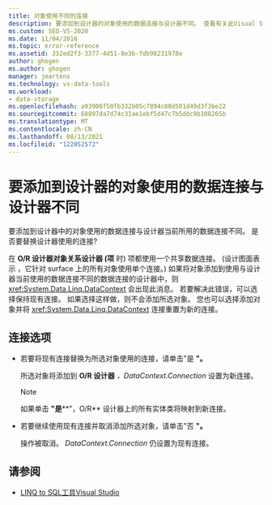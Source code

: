```yaml
---
title: 对象使用不同的连接
description: 要添加到设计器的对象使用的数据连接与设计器不同。 查看有关此Visual Studio O/R 设计器消息的信息。
ms.custom: SEO-VS-2020
ms.date: 11/04/2016
ms.topic: error-reference
ms.assetid: 332ed2f3-3377-4d51-8e3b-fdb98231978e
author: ghogen
ms.author: ghogen
manager: jmartens
ms.technology: vs-data-tools
ms.workload:
- data-storage
ms.openlocfilehash: a93906f50fb332b05c7894c80d581d49d3f3be22
ms.sourcegitcommit: 68897da7d74c31ae1ebf5d47c7b5ddc9b108265b
ms.translationtype: MT
ms.contentlocale: zh-CN
ms.lasthandoff: 08/13/2021
ms.locfileid: "122052572"
---
```

# <a name="the-objects-you-are-adding-to-the-designer-use-a-different-data-connection-than-the-designer"></a>要添加到设计器的对象使用的数据连接与设计器不同

要添加到设计器中的对象使用的数据连接与设计器当前所用的数据连接不同。 是否要替换设计器使用的连接?

在 **O/R 设计器对象关系设计器 (项** 时) 项都使用一个共享数据连接。   (设计图面表示 ，它针对 surface 上的所有对象使用单个连接。) 如果将对象添加到使用与设计器当前使用的数据连接不同的数据连接的设计器中，则 <xref:System.Data.Linq.DataContext> 会出现此消息。 若要解决此错误，可以选择保持现有连接。 如果选择这样做，则不会添加所选对象。 您也可以选择添加对象并将 <xref:System.Data.Linq.DataContext> 连接重置为新的连接。

## <a name="connection-options"></a>连接选项

- 若要将现有连接替换为所选对象使用的连接，请单击"是 **"。**

   所选对象将添加到 **O/R 设计器** *，DataContext.Connection* 设置为新连接。

   > [!NOTE]
   > 如果单击 **"是****"，O/R** 设计器上的所有实体类将映射到新连接。

- 若要继续使用现有连接并取消添加所选对象，请单击"否 **"。**

   操作被取消。 *DataContext.Connection* 仍设置为现有连接。

## <a name="see-also"></a>请参阅

- [LINQ to SQL工具Visual Studio](../data-tools/linq-to-sql-tools-in-visual-studio2.md)

